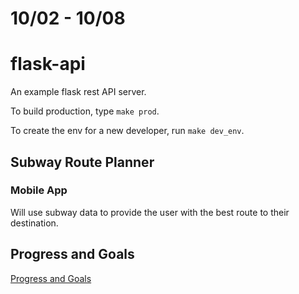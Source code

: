 # 10/02 - 10/08

# flask-api

An example flask rest API server.

To build production, type `make prod`.

To create the env for a new developer, run `make dev_env`.

## Subway Route Planner

### Mobile App

Will use subway data to provide the user with the best route to their destination.

## Progress and Goals

[Progress and Goals](ProgressAndGoals.md)

